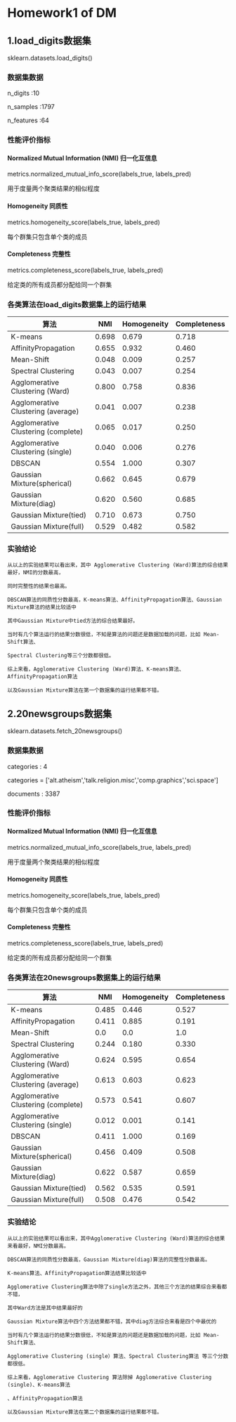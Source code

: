 # Homework1 of DM 
## 1.load_digits数据集
  sklearn.datasets.load_digits()

### 数据集数据
  n_digits :10
  
  n_samples :1797
  
  n_features :64
  

### 性能评价指标
#### Normalized Mutual Information (NMI) 归一化互信息
  metrics.normalized_mutual_info_score(labels_true, labels_pred)
  
  用于度量两个聚类结果的相似程度
#### Homogeneity 同质性
  metrics.homogeneity_score(labels_true, labels_pred)
  
  每个群集只包含单个类的成员
####  Completeness 完整性
  metrics.completeness_score(labels_true, labels_pred)
  
  给定类的所有成员都分配给同一个群集
### 各类算法在load_digits数据集上的运行结果
  
  |  算法   |  NMI  |  Homogeneity |  Completeness |
  |  ----   | ----  |   ----       |    -----      |
  | K-means  | 0.698 |  0.679  | 0.718 |
  | AffinityPropagation  | 0.655 |  0.932  |  0.460 |
  | Mean-Shift  | 0.048 |  0.009  |  0.257  |
  | Spectral Clustering  | 0.043 |  0.007  |  0.254  |
  | Agglomerative Clustering (Ward) | 0.800 |    0.758    |  0.836 |
  | Agglomerative Clustering (average)  | 0.041|  0.007 |  0.238  |
  | Agglomerative Clustering (complete)  | 0.065 |  0.017  |   0.250  |
  | Agglomerative Clustering (single)  | 0.040 |  0.006  |   0.276  |
  | DBSCAN  | 0.554 |  1.000  |   0.307  |
  | Gaussian Mixture(spherical)  | 0.662 |  0.645  |   0.679  |
  | Gaussian Mixture(diag)  | 0.620 |  0.560  |   0.685  |
  | Gaussian Mixture(tied)  | 0.710 |  0.673  |   0.750  |
  | Gaussian Mixture(full)  | 0.529 |  0.482  |   0.582  |
  
  
  ### 实验结论
    从以上的实验结果可以看出来，其中 Agglomerative Clustering (Ward)算法的综合结果最好，NMI的分数最高，
    
    同时完整性的结果也最高。
    
    DBSCAN算法的同质性分数最高，K-means算法、AffinityPropagation算法、Gaussian Mixture算法的结果比较适中
    
    其中Gaussian Mixture中tied方法的综合结果最好。
    
    当时有几个算法运行的结果分数很低，不知是算法的问题还是数据加载的问题，比如 Mean-Shift算法、
    
    Spectral Clustering等三个分数都很低。
    
    综上来看，Agglomerative Clustering (Ward)算法、K-means算法、AffinityPropagation算法
    
    以及Gaussian Mixture算法在第一个数据集的运行结果都不错。
    
## 2.20newsgroups数据集
   sklearn.datasets.fetch_20newsgroups()
   
### 数据集数据
   categories : 4
   
   categories = ['alt.atheism','talk.religion.misc','comp.graphics','sci.space']
   
   documents : 3387
### 性能评价指标
#### Normalized Mutual Information (NMI) 归一化互信息
  metrics.normalized_mutual_info_score(labels_true, labels_pred)
  
  用于度量两个聚类结果的相似程度
#### Homogeneity 同质性
  metrics.homogeneity_score(labels_true, labels_pred)
  
  每个群集只包含单个类的成员
####  Completeness 完整性
  metrics.completeness_score(labels_true, labels_pred)
  
  给定类的所有成员都分配给同一个群集
    
### 各类算法在20newsgroups数据集上的运行结果

  |  算法   |  NMI  |  Homogeneity |  Completeness |
  |  ----   | ----  |   ----       |    -----      |
  | K-means  | 0.485 |  0.446  | 0.527 |
  | AffinityPropagation  | 0.411 |  0.885  |  0.191 |
  | Mean-Shift  | 0.0 |  0.0  |  1.0  |
  | Spectral Clustering  | 0.244 |  0.180  |  0.330  |
  | Agglomerative Clustering (Ward) | 0.624 |    0.595    |  0.654 |
  | Agglomerative Clustering (average)  | 0.613|  0.603 |  0.623  |
  | Agglomerative Clustering (complete)  | 0.573 |  0.541  |   0.607  |
  | Agglomerative Clustering (single)  | 0.012 |  0.001  |   0.141  |
  | DBSCAN  | 0.411 |  1.000  |   0.169  |
  | Gaussian Mixture(spherical)  | 0.456 |  0.409  |   0.508  |
  | Gaussian Mixture(diag)  | 0.622 |  0.587  |   0.659  |
  | Gaussian Mixture(tied)  | 0.562 |  0.535  |   0.591  |
  | Gaussian Mixture(full)  | 0.508 |  0.476  |   0.542  |
  
### 实验结论
    从以上的实验结果可以看出来，其中Agglomerative Clustering (Ward)算法的综合结果来看最好，NMI分数最高。
    
    DBSCAN算法的同质性分数最高，Gaussian Mixture(diag)算法的完整性分数最高。
    
    K-means算法、AffinityPropagation算法结果比较适中
    
    Agglomerative Clustering算法中除了single方法之外，其他三个方法的结果综合来看都不错，
    
    其中Ward方法是其中结果最好的
    
    Gaussian Mixture算法中四个方法结果都不错，其中diag方法综合来看是四个中最优的
    
    当时有几个算法运行的结果分数很低，不知是算法的问题还是数据加载的问题，比如 Mean-Shift算法、
    
    Agglomerative Clustering (single）算法、Spectral Clustering算法 等三个分数都很低。
    
    综上来看，Agglomerative Clustering 算法除掉 Agglomerative Clustering (single)、K-means算法
    
    、AffinityPropagation算法
    
    以及Gaussian Mixture算法在第二个数据集的运行结果都不错。
  
  
